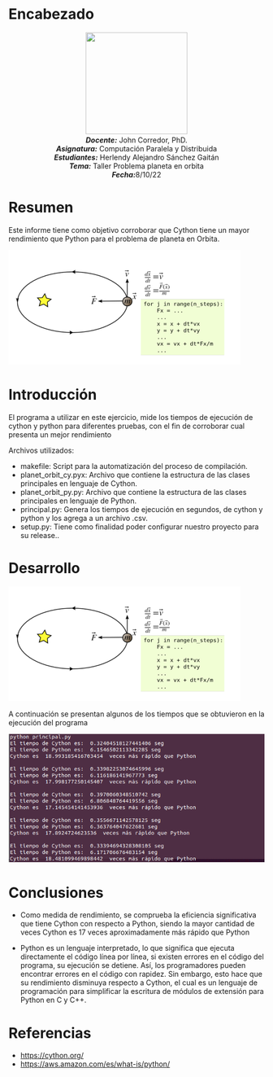 # Encabezado
<p align="center"><img src="https://res-5.cloudinary.com/crunchbase-production/image/upload/c_lpad,h_256,w_256,f_auto,q_auto:eco/v1455514364/pim02bzqvgz0hibsra41.png"width="200" height="200">
</img><br>
<i><b>Docente:</b></i> John Corredor, PhD.
<br>
<i><b>Asignatura:</b></i> Computación Paralela y Distribuida
<br>
<i><b>Estudiantes:</b></i> Herlendy Alejandro Sánchez Gaitán
<br>
<i><b>Tema:</b></i> Taller Problema planeta en orbita
<br>
<i><b>Fecha:</b></i>8/10/22
<br>
</p>



# Resumen

Este informe tiene como objetivo corroborar que Cython tiene un mayor rendimiento que Python para el problema de planeta en Orbita.

![Problema a solucionar](https://github.com/AlejandroSanchez01/Parallel_Distributed_Computing/blob/6b97c28d2fa246a8cbdff581f780a163304ca20a/TercerCorte/Imagenes/Problema.png)

# Introducción

El programa a utilizar en este ejercicio, mide los tiempos de ejecución de cython y python para diferentes pruebas, con el fin de corroborar cual presenta un mejor rendimiento

Archivos utilizados:

* makefile: Script para la automatización del proceso de compilación.<br>
* planet_orbit_cy.pyx: Archivo que contiene la estructura de las clases principales en lenguaje de Cython.<br>
* planet_orbit_py.py: Archivo que contiene la estructura de las clases principales en lenguaje de Python.<br>
* principal.py: Genera los tiempos de ejecución en segundos, de cython y python y los agrega a un archivo .csv.<br>
* setup.py: Tiene como finalidad poder configurar nuestro proyecto para su release..<br>

# Desarrollo

![Ejecucion del programa](https://github.com/AlejandroSanchez01/Parallel_Distributed_Computing/blob/6b97c28d2fa246a8cbdff581f780a163304ca20a/TercerCorte/Imagenes/Problema.png)

A continuación se presentan algunos de los tiempos que se obtuvieron en la ejecución del programa

![Tiempos obtenidos](https://github.com/AlejandroSanchez01/Parallel_Distributed_Computing/blob/adb9e3d916319017aa575ea008e26aa14b5c0bc4/TercerCorte/Imagenes/TiemposObtenidos.png)



# Conclusiones

* Como medida de rendimiento, se comprueba la eficiencia significativa que tiene Cython con respecto a Python, siendo la mayor cantidad de veces Cython es  17 veces aproximadamente más rápido que Python 

* Python es un lenguaje interpretado, lo que significa que ejecuta directamente el código línea por línea, si existen errores en el código del programa, su ejecución se detiene. Así, los programadores pueden encontrar errores en el código con rapidez. Sin embargo, esto hace que su rendimiento disminuya respecto a Cython, el cual es un lenguaje de programación para simplificar la escritura de módulos de extensión para Python en C y C++.

# Referencias

* https://cython.org/
* https://aws.amazon.com/es/what-is/python/


